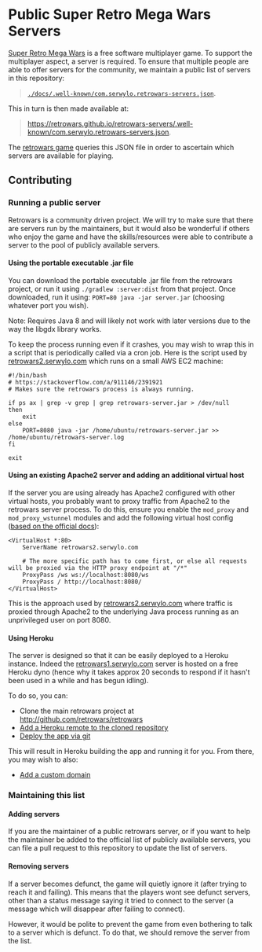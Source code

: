 # Public Super Retro Mega Wars Servers

[Super Retro Mega Wars](https://github.com/retrowars/retrowars) is a free software multiplayer game.
To support the multiplayer aspect, a server is required.
To ensure that multiple people are able to offer servers for the community, we maintain a public
list of servers in this repository:

> [`./docs/.well-known/com.serwylo.retrowars-servers.json`](./docs/.well-known/com.serwylo.retrowars-servers.json).

This in turn is then made available at:

> https://retrowars.github.io/retrowars-servers/.well-known/com.serwylo.retrowars-servers.json.

The [retrowars game](https://github.com/retrowars/retrowars) queries this JSON file in order to ascertain which servers are available for playing.

## Contributing

### Running a public server

Retrowars is a community driven project. We will try to make sure that there are servers run by the maintainers, but it would also be wonderful if others who enjoy the game and have the skills/resources were able to contribute a server to the pool of publicly available servers.

#### Using the portable executable .jar file

You can download the portable executable .jar file from the retrowars project, or run it using `./gradlew :server:dist` from that project.
Once downloaded, run it using: `PORT=80 java -jar server.jar` (choosing whatever port you wish).

Note: Requires Java 8 and will likely not work with later versions due to the way the libgdx library works.

To keep the process running even if it crashes, you may wish to wrap this in a script that is periodically called via a cron job.
Here is the script used by [retrowars2.serwylo.com](http://retrowars2.serwylo.com) which runs on a small AWS EC2 machine:

```
#!/bin/bash
# https://stackoverflow.com/a/911146/2391921
# Makes sure the retrowars process is always running.

if ps ax | grep -v grep | grep retrowars-server.jar > /dev/null
then
    exit
else
    PORT=8080 java -jar /home/ubuntu/retrowars-server.jar >> /home/ubuntu/retrowars-server.log
fi

exit
```

#### Using an existing Apache2 server and adding an additional virtual host

If the server you are using already has Apache2 configured with other virtual hosts, you probably want to proxy traffic from Apache2 to the retrowars server process. 
To do this, ensure you enable the `mod_proxy` and `mod_proxy_wstunnel` modules and add the following virtual host config ([based on the official docs](http://httpd.apache.org/docs/2.4/mod/mod_proxy_wstunnel.html)):

```
<VirtualHost *:80>
	ServerName retrowars2.serwylo.com

	# The more specific path has to come first, or else all requests will be proxied via the HTTP proxy endpoint at "/*"
	ProxyPass /ws ws://localhost:8080/ws
	ProxyPass / http://localhost:8080/
</VirtualHost>

```

This is the approach used by [retrowars2.serwylo.com](http://retrowars2.serwylo.com) where traffic is proxied through Apache2 to the underlying Java process running as an unprivileged user on port 8080.

#### Using Heroku

The server is designed so that it can be easily deployed to a Heroku instance. Indeed the [retrowars1.serwylo.com](http://retrowars1.serwylo.com/info) server is hosted on a free Heroku dyno (hence why it takes approx 20 seconds to respond if it hasn't been used in a while and has begun idling).

To do so, you can:
 * Clone the main retrowars project at http://github.com/retrowars/retrowars
 * [Add a Heroku remote to the cloned repository](https://devcenter.heroku.com/articles/git#creating-a-heroku-remote)
 * [Deploy the app via git](https://devcenter.heroku.com/articles/git#deploying-code)

This will result in Heroku building the app and running it for you. From there, you may wish to also:
 * [Add a custom domain](https://devcenter.heroku.com/articles/custom-domains)

### Maintaining this list

#### Adding servers
If you are the maintainer of a public retrowars server, or if you want to help the maintainer be added to the official list of publicly available servers, you can file a pull request to this repository to update the list of servers.

#### Removing servers
If a server becomes defunct, the game will quietly ignore it (after trying to reach it and failing).
This means that the players wont see defunct servers, other than a status message saying it tried to connect to the server (a message which will disappear after failing to connect).

However, it would be polite to prevent the game from even bothering to talk to a server which is defunct.
To do that, we should remove the server from the list.
